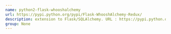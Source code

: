 ```yaml
---
name: python2-flask-whooshalchemy
url: https://pypi.python.org/pypi/Flask-WhooshAlchemy-Redux/
description: extension to Flask/SQLAlchemy. URL : https://pypi.python.org/pypi/Flask-WhooshAlchemy-Redux/ Groups : None
group: None
---
```

